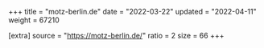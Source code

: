 +++
title = "motz-berlin.de"
date = "2022-03-22"
updated = "2022-04-11"
weight = 67210

[extra]
source = "https://motz-berlin.de/"
ratio = 2
size = 66
+++
